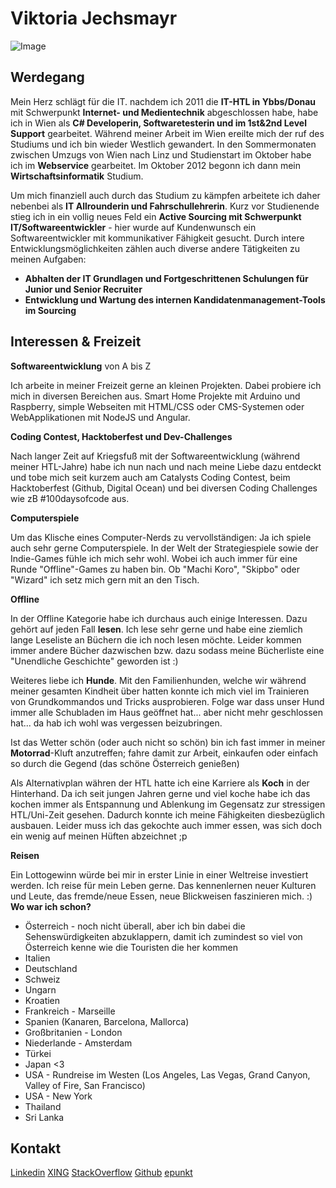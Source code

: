 # Viktoria Jechsmayr

![Image](https://vjechsmayr.github.io/blog-8871.jpg)


## Werdegang

Mein Herz schlägt für die IT. nachdem ich 2011 die **IT-HTL in Ybbs/Donau** mit Schwerpunkt **Internet- und Medientechnik** abgeschlossen habe, habe ich in Wien als **C# Developerin, Softwaretesterin und im 1st&2nd Level Support** gearbeitet. 
Während meiner Arbeit im Wien ereilte mich der ruf des Studiums und ich bin wieder Westlich gewandert. In den Sommermonaten zwischen Umzugs von Wien nach Linz und Studienstart im Oktober habe ich im **Webservice** gearbeitet. Im Oktober 2012 begonn ich dann mein **Wirtschaftsinformatik** Studium. 

Um mich finanziell auch durch das Studium zu kämpfen arbeitete ich daher nebenbei als **IT Allrounderin und Fahrschullehrerin**.
Kurz vor Studienende stieg ich in ein vollig neues Feld ein **Active Sourcing mit Schwerpunkt IT/Softwareentwickler** - hier wurde auf Kundenwunsch ein Softwareentwickler mit kommunikativer Fähigkeit gesucht. Durch intere Entwicklungsmöglichkeiten zählen auch diverse andere Tätigkeiten zu meinen Aufgaben:
- **Abhalten der IT Grundlagen und Fortgeschrittenen Schulungen für Junior und Senior Recruiter**
- **Entwicklung und Wartung des internen Kandidatenmanagement-Tools im Sourcing**

## Interessen & Freizeit

**Softwareentwicklung**  von A bis Z

Ich arbeite in meiner Freizeit gerne an kleinen Projekten. Dabei probiere ich mich in diversen Bereichen aus. Smart Home Projekte mit Arduino und Raspberry, simple Webseiten mit HTML/CSS oder CMS-Systemen oder WebApplikationen mit NodeJS und Angular.

**Coding Contest, Hacktoberfest und Dev-Challenges**

Nach langer Zeit auf Kriegsfuß mit der Softwareentwicklung (während meiner HTL-Jahre) habe ich nun nach und nach meine Liebe dazu entdeckt und tobe mich seit kurzem auch am Catalysts Coding Contest, beim Hacktoberfest (Github, Digital Ocean) und bei diversen Coding Challenges wie zB #100daysofcode aus. 

**Computerspiele**

Um das Klische eines Computer-Nerds zu vervollständigen: Ja ich spiele auch sehr gerne Computerspiele. In der Welt der Strategiespiele sowie der Indie-Games fühle ich mich sehr wohl.
Wobei ich auch immer für eine Runde "Offline"-Games zu haben bin. Ob "Machi Koro", "Skipbo" oder "Wizard" ich setz mich gern mit an den Tisch.

**Offline**

In der Offline Kategorie habe ich durchaus auch einige Interessen. Dazu gehört auf jeden Fall **lesen**.
Ich lese sehr gerne und habe eine ziemlich lange Leseliste an Büchern die ich noch lesen möchte. Leider kommen immer andere Bücher dazwischen bzw. dazu sodass meine Bücherliste eine "Unendliche Geschichte" geworden ist :)

Weiteres liebe ich **Hunde**. Mit den Familienhunden, welche wir während meiner gesamten Kindheit über hatten konnte ich mich viel im Trainieren von Grundkommandos und Tricks ausprobieren. Folge war dass unser Hund immer alle Schubladen im Haus geöffnet hat... aber nicht mehr geschlossen hat... da hab ich wohl was vergessen beizubringen. 

Ist das Wetter schön (oder auch nicht so schön) bin ich fast immer in meiner **Motorrad**-Kluft anzutreffen; fahre damit zur Arbeit, einkaufen oder einfach so durch die Gegend (das schöne Österreich genießen)

Als Alternativplan währen der HTL hatte ich eine Karriere als **Koch** in der Hinterhand. Da ich seit jungen Jahren gerne und viel koche habe ich das kochen immer als Entspannung und Ablenkung im Gegensatz zur stressigen HTL/Uni-Zeit gesehen. Dadurch konnte ich meine Fähigkeiten diesbezüglich ausbauen. Leider muss ich das gekochte auch immer essen, was sich doch ein wenig auf meinen Hüften abzeichnet ;p

**Reisen**

Ein Lottogewinn würde bei mir in erster Linie in einer Weltreise investiert werden. Ich reise für mein Leben gerne. Das kennenlernen neuer Kulturen und Leute, das fremde/neue Essen, neue Blickweisen faszinieren mich. :)
**Wo war ich schon?**
- Österreich - noch nicht überall, aber ich bin dabei die Sehenswürdigkeiten abzuklappern, damit ich zumindest so viel von Österreich kenne wie die Touristen die her kommen
- Italien
- Deutschland
- Schweiz
- Ungarn
- Kroatien
- Frankreich - Marseille
- Spanien (Kanaren, Barcelona, Mallorca)
- Großbritanien - London 
- Niederlande - Amsterdam
- Türkei
- Japan <3
- USA - Rundreise im Westen (Los Angeles, Las Vegas, Grand Canyon, Valley of Fire, San Francisco)
- USA - New York
- Thailand
- Sri Lanka

## Kontakt

[Linkedin](https://www.linkedin.com/in/viktoria-jechsmayr/)
[XING](https://www.xing.com/profile/Viktoria_Jechsmayr )
[StackOverflow](https://stackoverflow.com/users/story/8055029 )
[Github](https://github.com/vJechsmayr)
[epunkt](https://www.epunkt.com/u/team/jechsmayr-viktoria/)

